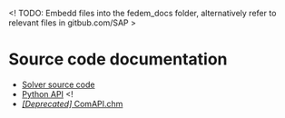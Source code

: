<! TODO: Embedd files into the fedem_docs folder, alternatively refer to relevant files in gitbub.com/SAP  >

# Source code documentation

 * [Solver source code](https://openfedem.org/solver_html/)
 * [Python API](https://openfedem.org/fedempy/)
<!
 * [_[Deprecated]_ ComAPI.chm](..%2Ffedem_docs%2FComAPI.chm)
 >
